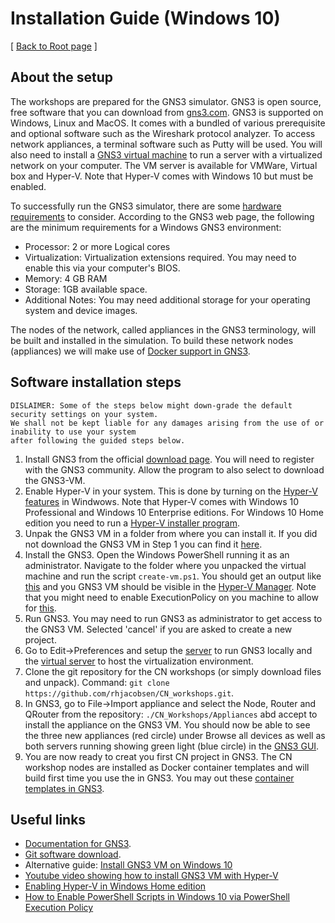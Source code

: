 # Installation Guide (Windows 10)

[ [Back to Root page](https://github.com/rhjacobsen/CN_workshops/blob/master/README.md) ]

## About the setup

The workshops are prepared for the GNS3 simulator. GNS3 is open source, free software that you can download from [gns3.com](http://gns3.com). 
GNS3 is supported on Windows, Linux and MacOS. It comes with a bundled of various prerequisite and optional software such as the Wireshark protocol analyzer. To access network appliances, a terminal software such as Putty will be used. You will also need to install a [GNS3 virtual machine](https://gns3.com/software/download-vm) to run a server with a virtualized network on your computer. The VM server is available for VMWare, Virtual box and Hyper-V. Note that Hyper-V comes with Windows 10 but must be enabled. 

To successfully run the GNS3 simulator, there are some [hardware requirements](#hw_reqs) to consider. According to the GNS3 web page, the following are the minimum requirements for a Windows GNS3 environment:
- Processor: 2 or more Logical cores
- Virtualization: Virtualization extensions required. You may need to enable this via your computer's BIOS.
- Memory: 4 GB RAM
- Storage: 1GB available space.
- Additional Notes: You may need additional storage for your operating system and device images.


The nodes of the network, called appliances in the GNS3 terminology, will be built and installed in the simulation. To build these network nodes (appliances) we will make use of [Docker support in GNS3](https://docs.gns3.com/docs/emulators/docker-support-in-gns3/#!).


## Software installation steps

```
DISLAIMER: Some of the steps below might down-grade the default security settings on your system. 
We shall not be kept liable for any damages arising from the use of or inability to use your system 
after following the guided steps below.
```

1. Install GNS3 from the official [download page](https://gns3.com/software/download). You will need to register with the GNS3 community. Allow the program to also select to download the GNS3-VM. 
2. Enable Hyper-V in your system. This is done by turning on the [Hyper-V features](https://github.com/rhjacobsen/CN_workshops/blob/master/Docs/Figs/hyperv-capture.png) in Windwows. Note that Hyper-V comes with Windows 10 Professional and Windows 10 Enterprise editions. For Windows 10 Home edition you need to run a [Hyper-V installer program](https://www.itechtics.com/enable-hyper-v-windows-10-home/#:~:text=%20Enable%20Hyper-V%20in%20Windows%2010%20Home%20,see%20the%20Windows%20updates%20screen%20upon...%20More%20).  
3. Unpak the GNS3 VM in a folder from where you can install it. If you did not download the GNS3 VM in Step 1 you can find it [here](https://gns3.com/software/download-vm). 
4. Install the GNS3. Open the Windows PowerShell running it as an administrator. Navigate to the folder where you unpacked the virtual machine and run the script ``create-vm.ps1``. You should get an output like [this](https://github.com/rhjacobsen/CN_workshops/blob/master/Docs/Figs/gns3-vm-capture.png) and you GNS3 VM should be visible in the [Hyper-V Manager](https://github.com/rhjacobsen/CN_workshops/blob/master/Docs/Figs/hypervman-capture.png). Note that you might need to enable ExecutionPolicy on you machine to allow for [this](https://github.com/rhjacobsen/CN_workshops/blob/master/Docs/Figs/executionpolicy-capture.png).
5. Run GNS3. You may need to run GNS3 as administrator to get access to the GNS3 VM. Selected 'cancel' if you are asked to create a new project.
6. Go to Edit->Preferences and setup the [server](https://github.com/rhjacobsen/CN_workshops/blob/master/Docs/Figs/gns3-pref1-capture.png) to run GNS3 locally and the [virtual server](https://github.com/rhjacobsen/CN_workshops/blob/master/Docs/Figs/gns3-pref2-capture.png) to host the virtualization environment.
7. Clone the git repository for the CN workshops (or simply download files and unpack). Command: `git clone https://github.com/rhjacobsen/CN_workshops.git`.
8. In GNS3, go to File->Import appliance and select the Node, Router and QRouter from the repository: `./CN_Workshops/Appliances` abd accept to install the appliance on the GNS3 VM. You should now be able to see the three new appliances (red circle) under Browse all devices as well as both servers running showing green light (blue circle) in the [GNS3 GUI](https://github.com/rhjacobsen/CN_workshops/blob/master/Docs/Figs/gns3-install-annotated-capture.png). 
9. You are now ready to creat you first CN project in GNS3. The CN workshop nodes are installed as Docker container templates and will build first time you use the in GNS3. You may out these [container templates in GNS3](https://github.com/rhjacobsen/CN_workshops/blob/master/Docs/Figs/gns3-docker-templates.png).



## Useful links

- [Documentation for GNS3](https://docs.gns3.com/).
- [Git software download](https://git-scm.com/downloads).
- Alternative guide: [Install GNS3 VM on Windows 10](https://summarynetworks.com/info-tlc/installing-gns3-vm-on-hyper-v-virtualization-platform-in-windows-10/)
- [Youtube video showing how to install GNS3 VM with Hyper-V](https://www.youtube.com/watch?v=YME5I_Er-0U)
- [Enabling Hyper-V in Windows Home edition](https://www.itechtics.com/enable-hyper-v-windows-10-home/#:~:text=%20Enable%20Hyper-V%20in%20Windows%2010%20Home%20,see%20the%20Windows%20updates%20screen%20upon...%20More%20)
- [How to Enable PowerShell Scripts in Windows 10 via PowerShell Execution Policy](https://winbuzzer.com/2020/07/10/how-to-enable-powershell-scripts-in-windows-10-via-powershell-execution-policy-xcxwbt/)




